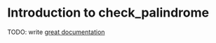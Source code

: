 # Introduction to check_palindrome

TODO: write [great documentation](http://jacobian.org/writing/what-to-write/)
